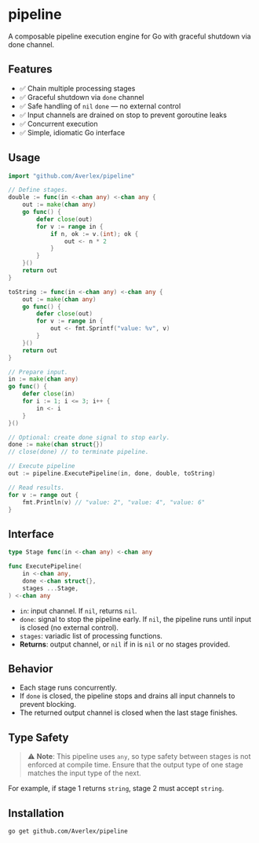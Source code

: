 # pipeline

A composable pipeline execution engine for Go with graceful shutdown via done channel.

## Features

- ✅ Chain multiple processing stages
- ✅ Graceful shutdown via `done` channel
- ✅ Safe handling of `nil` `done` — no external control
- ✅ Input channels are drained on stop to prevent goroutine leaks
- ✅ Concurrent execution
- ✅ Simple, idiomatic Go interface

## Usage

```go
import "github.com/Averlex/pipeline"

// Define stages.
double := func(in <-chan any) <-chan any {
    out := make(chan any)
    go func() {
        defer close(out)
        for v := range in {
            if n, ok := v.(int); ok {
                out <- n * 2
            }
        }
    }()
    return out
}

toString := func(in <-chan any) <-chan any {
    out := make(chan any)
    go func() {
        defer close(out)
        for v := range in {
            out <- fmt.Sprintf("value: %v", v)
        }
    }()
    return out
}

// Prepare input.
in := make(chan any)
go func() {
    defer close(in)
    for i := 1; i <= 3; i++ {
        in <- i
    }
}()

// Optional: create done signal to stop early.
done := make(chan struct{})
// close(done) // to terminate pipeline.

// Execute pipeline
out := pipeline.ExecutePipeline(in, done, double, toString)

// Read results.
for v := range out {
    fmt.Println(v) // "value: 2", "value: 4", "value: 6"
}
```

## Interface

```go
type Stage func(in <-chan any) <-chan any

func ExecutePipeline(
    in <-chan any,
    done <-chan struct{},
    stages ...Stage,
) <-chan any
```

- `in`: input channel. If `nil`, returns `nil`.
- `done`: signal to stop the pipeline early.
  If `nil`, the pipeline runs until input is closed (no external control).
- `stages`: variadic list of processing functions.
- **Returns**: output channel, or `nil` if in is `nil` or no stages provided.

## Behavior

- Each stage runs concurrently.
- If `done` is closed, the pipeline stops and drains all input channels to prevent blocking.
- The returned output channel is closed when the last stage finishes.

## Type Safety

> ⚠️ **Note**: This pipeline uses `any`, so type safety between stages is not enforced at compile time.
> Ensure that the output type of one stage matches the input type of the next.

For example, if stage 1 returns `string`, stage 2 must accept `string`.

## Installation

```bash
go get github.com/Averlex/pipeline
```
